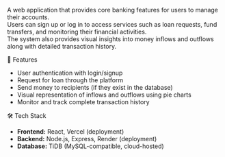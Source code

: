 A web application that provides core banking features for users to manage their accounts.  
Users can sign up or log in to access services such as loan requests, fund transfers, and monitoring their financial activities.  
The system also provides visual insights into money inflows and outflows along with detailed transaction history.  


🚀 Features  
- User authentication with login/signup  
- Request for loan through the platform  
- Send money to recipients (if they exist in the database)  
- Visual representation of inflows and outflows using pie charts  
- Monitor and track complete transaction history  

🛠️ Tech Stack  
- **Frontend:** React, Vercel (deployment)  
- **Backend:** Node.js, Express, Render (deployment)  
- **Database:** TiDB (MySQL-compatible, cloud-hosted)  
